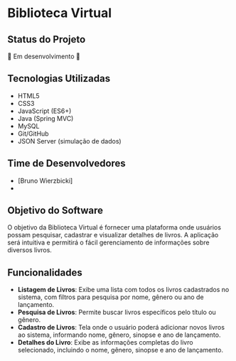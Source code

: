 # Biblioteca Virtual

## Status do Projeto
🚧 Em desenvolvimento 🚧

## Tecnologias Utilizadas
- HTML5
- CSS3
- JavaScript (ES6+)
- Java (Spring MVC)
- MySQL
- Git/GitHub
- JSON Server (simulação de dados)

## Time de Desenvolvedores
- [Bruno Wierzbicki]
- 
## Objetivo do Software
O objetivo da Biblioteca Virtual é fornecer uma plataforma onde usuários possam pesquisar, cadastrar e visualizar detalhes de livros. A aplicação será intuitiva e permitirá o fácil gerenciamento de informações sobre diversos livros.

## Funcionalidades
- **Listagem de Livros**: Exibe uma lista com todos os livros cadastrados no sistema, com filtros para pesquisa por nome, gênero ou ano de lançamento.
- **Pesquisa de Livros**: Permite buscar livros específicos pelo título ou gênero.
- **Cadastro de Livros**: Tela onde o usuário poderá adicionar novos livros ao sistema, informando nome, gênero, sinopse e ano de lançamento.
- **Detalhes do Livro**: Exibe as informações completas do livro selecionado, incluindo o nome, gênero, sinopse e ano de lançamento.

